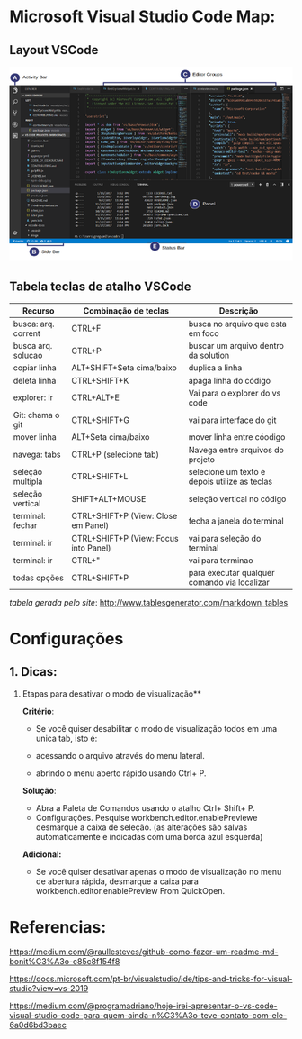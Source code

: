 # Microsoft Visual Studio Code Map:


## Layout VSCode
![](https://github.com/lscosta90br/docs/blob/master/img/vsCode-layout.png)

## Tabela teclas de atalho VSCode

|  Recurso            | Combinação de teclas                  | Descrição                                     |
|---------------------|---------------------------------------|-----------------------------------------------|
| busca: arq. corrent | CTRL+F                                | busca no arquivo que esta em foco             |
| busca arq. solucao  | CTRL+P                                | buscar um arquivo dentro da solution          |
| copiar linha        | ALT+SHIFT+Seta cima/baixo             | duplica a linha                               |
| deleta linha        | CTRL+SHIFT+K                          | apaga linha do código                         |
| explorer: ir        | CTRL+ALT+E                            | Vai para o explorer do vs code                |
| Git: chama o git    | CTRL+SHIFT+G                          | vai para interface do git                     |
| mover linha         | ALT+Seta cima/baixo                   | mover linha entre cóodigo                     |
| navega: tabs        | CTRL+P (selecione tab)                | Navega entre arquivos do projeto              |
| seleção multipla    | CTRL+SHIFT+L                          | selecione um texto e depois utilize as teclas |
| seleção vertical    | SHIFT+ALT+MOUSE                       | seleção vertical no código                    |
| terminal: fechar    | CTRL+SHIFT+P (View: Close em Panel)   | fecha a janela do terminal                    |
| terminal: ir        | CTRL+SHIFT+P (View: Focus into Panel) | vai para seleção do terminal                  |
| terminal: ir        | CTRL+"                                | vai para terminao                             |
| todas opções        | CTRL+SHIFT+P                          | para executar qualquer comando via localizar  |

_tabela gerada pelo site_: http://www.tablesgenerator.com/markdown_tables


# Configurações

## 1. Dicas:

1. Etapas para desativar o modo de visualização**

    **Critério**:

     * Se você quiser desabilitar o modo de visualização todos em uma unica tab, isto é:

     * acessando o arquivo através do menu lateral.
     * abrindo o menu aberto rápido usando Ctrl+ P.
  
     **Solução**:

     * Abra a Paleta de Comandos usando o atalho Ctrl+ Shift+ P.
     * Configurações. Pesquise workbench.editor.enablePreviewe desmarque a caixa de seleção. (as alterações são salvas automaticamente e indicadas com uma borda azul esquerda)
  
   **Adicional:**

     * Se você quiser desativar apenas o modo de visualização no menu de abertura rápida, desmarque a caixa para workbench.editor.enablePreview From QuickOpen.


# Referencias:

https://medium.com/@raullesteves/github-como-fazer-um-readme-md-bonit%C3%A3o-c85c8f154f8

https://docs.microsoft.com/pt-br/visualstudio/ide/tips-and-tricks-for-visual-studio?view=vs-2019

https://medium.com/@programadriano/hoje-irei-apresentar-o-vs-code-visual-studio-code-para-quem-ainda-n%C3%A3o-teve-contato-com-ele-6a0d6bd3baec
